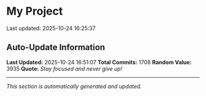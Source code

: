 # My Project


Last updated: 2025-10-24 16:25:37



















































































































































































































































































































































































































































































































































































































































































































































































































































































































































































































































































































































































































































































































































































































































































































































































































































































































































































































































































































































































































































































































































































## Auto-Update Information

**Last Updated:** 2025-10-24 16:51:07
**Total Commits:** 1708
**Random Value:** 3935
**Quote:** _Stay focused and never give up!_

---
_This section is automatically generated and updated._